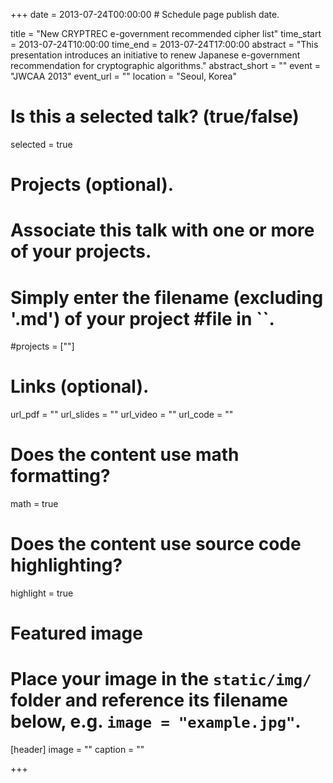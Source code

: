 +++
date = 2013-07-24T00:00:00  # Schedule page publish date.

title = "New CRYPTREC e-government recommended cipher list"
time_start = 2013-07-24T10:00:00
time_end = 2013-07-24T17:00:00
abstract = "This presentation introduces an initiative to renew Japanese e-government recommendation for cryptographic algorithms."
abstract_short = ""
event = "JWCAA 2013"
event_url = ""
location = "Seoul, Korea"

# Is this a selected talk? (true/false)
selected = true

# Projects (optional).
#   Associate this talk with one or more of your projects.
#   Simply enter the filename (excluding '.md') of your project #file in ``.
#projects = [""]

# Links (optional).
url_pdf = ""
url_slides = ""
url_video = ""
url_code = ""

# Does the content use math formatting?
math = true

# Does the content use source code highlighting?
highlight = true

# Featured image
# Place your image in the `static/img/` folder and reference its filename below, e.g. `image = "example.jpg"`.
[header]
image = ""
caption = ""

+++
